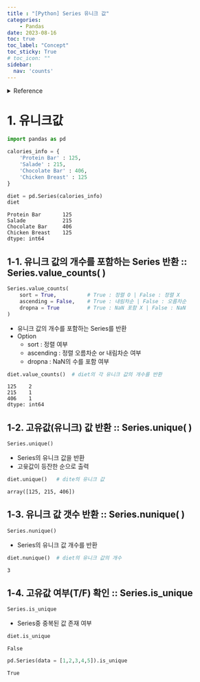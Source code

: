 ```yaml
---
title : "[Python] Series 유니크 값"
categories:
    - Pandas
date: 2023-08-16
toc: true
toc_label: "Concept"
toc_sticky: True
# toc_icon: ""
sidebar:
  nav: 'counts'
---
```

<details>
    <summary>Reference</summary>
        Pandas In Action
</details>

# 1. 유니크값

```python
import pandas as pd

calories_info = {
    'Protein Bar' : 125,
    'Salade' : 215,
    'Chocolate Bar' : 406,
    'Chicken Breast' : 125
}

diet = pd.Series(calories_info)
diet
```

```
Protein Bar       125
Salade            215
Chocolate Bar     406
Chicken Breast    125
dtype: int64
```

## 1-1. 유니크 값의 개수를 포함하는 Series 반환 :: Series.value_counts( )

```python
Series.value_counts(
    sort = True,          # True : 정렬 O | False : 정렬 X
    ascending = False,    # True : 내림차순 | False : 오름차순
    dropna = True         # True : NaN 포함 X | False : NaN 
)
```

- 유니크 값의 개수를 포함하는 Series를 반환
- Option
  - sort : 정렬 여부
  - ascending : 정렬 오름차순 or 내림차순 여부
  - dropna : NaN의 수를 포함 여부

```python
diet.value_counts()  # diet의 각 유니크 값의 개수를 반환
```

```
125    2
215    1
406    1
dtype: int64
```

## 1-2. 고유값(유니크) 값 반환 :: Series.unique( )

```python
Series.unique()
```

- Series의 유니크 값을 반환
- 고윳값이 등잔한 순으로 출력

```python
diet.unique()   # dite의 유니크 값
```

```
array([125, 215, 406])
```

## 1-3. 유니크 값 갯수 반환 :: Series.nunique( )

```python
Series.nunique()
```

- Series의 유니크 값 개수를 반환

```python
diet.nunique()  # diet의 유니크 값의 개수
```

```
3
```

## 1-4. 고유값 여부(T/F) 확인 :: Series.is_unique

```python
Series.is_unique
```

- Series중 중복된 값 존재 여부

```python
diet.is_unique
```

```
False
```

```python
pd.Series(data = [1,2,3,4,5]).is_unique
```

```
True
```

